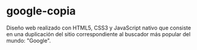 # google-copia
Diseño web realizado con HTML5, CSS3 y JavaScript nativo que consiste en una duplicación del sitio correspondiente al buscador más popular del mundo: "Google".
